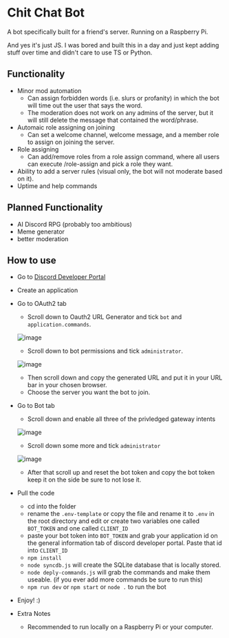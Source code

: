 # Chit Chat Bot
A bot specifically built for a friend's server. Running on a Raspberry Pi.

And yes it's just JS. I was bored and built this in a day and just kept adding stuff over time and didn't care to use TS or Python.

## Functionality
* Minor mod automation
  - Can assign forbidden words (i.e. slurs or profanity) in which the bot will time out the user that says the word.
  - The moderation does not work on any admins of the server, but it will still delete the message that contained the word/phrase.
* Automaic role assigning on joining
  - Can set a welcome channel, welcome message, and a member role to assign on joining the server.
* Role assigning
  - Can add/remove roles from a role assign command, where all users can execute /role-assign and pick a role they want.
* Ability to add a server rules (visual only, the bot will not moderate based on it).
* Uptime and help commands

## Planned Functionality
* AI Discord RPG (probably too ambitious)
* Meme generator
* better moderation

## How to use
* Go to [Discord Developer Portal](https://discord.com/developers/applications)
* Create an application
* Go to OAuth2 tab
  - Scroll down to Oauth2 URL Generator and tick `bot` and `application.commands`.
  
  ![image](https://github.com/user-attachments/assets/ec428883-ad34-4fcb-8481-d9bce29327be)
  
  - Scroll down to bot permissions and tick `administrator`.
  
  ![image](https://github.com/user-attachments/assets/51ec6d97-a128-47ce-b14f-8f2854580cf4)
  
  - Then scroll down and copy the generated URL and put it in your URL bar in your chosen browser.
  - Choose the server you want the bot to join.
* Go to Bot tab
  - Scroll down and enable all three of the privledged gateway intents
    
  ![image](https://github.com/user-attachments/assets/6e29c0e3-d7ae-4b07-b26e-24b15b63c592)
  
  - Scroll down some more and tick `administrator`
    
  ![image](https://github.com/user-attachments/assets/5c781a5e-e541-4c4c-b32f-67059295fd17)
  
  - After that scroll up and reset the bot token and copy the bot token keep it on the side be sure to not lose it.
* Pull the code
  - cd into the folder
  - rename the `.env-template` or copy the file and rename it to `.env` in the root directory and edit or create two variables one called `BOT_TOKEN` and one called `CLIENT_ID`
  - paste your bot token into `BOT_TOKEN` and grab your application id on the general information tab of discord developer portal. Paste that id into `CLIENT_ID`
  - `npm install`
  - `node syncdb.js` will create the SQLite database that is locally stored.
  - `node deply-commands.js` will grab the commands and make them useable. (if you ever add more commands be sure to run this)
  - `npm run dev` or `npm start` or `node .` to run the bot
* Enjoy! :)

* Extra Notes
  - Recommended to run locally on a Raspberry Pi or your computer.

